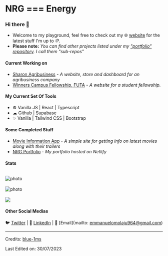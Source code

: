 # NRG === Energy
### Hi there 👋
* Welcome to my playground, feel free to check out my 🌐 [website](https://nrg-portfolio.vercel.app) for the latest stuff I'm up to :P.
* **Please note:** *You can find other projects listed under my ["portfolio" repository](https://github.com/nrg-builds/portfolio). I call them "sub-repos"*
#### Current Working on
* [Sharon Agribusiness](https://sharon-bovea.vercel.app) - *A website, store and dashboard for an agribusiness company*
* [Winners Campus Fellowship, FUTA](https://wcffuta.netlify.app) - *A website for a student fellowship.*



#### My Current Set Of Tools
* ⚙️ Vanilla JS | React | Typescript 
* ☁ Github | Supabase 
* ✨ Vanilla | Tailwind CSS | Bootstrap

#### Some Completed Stuff
* [Movie Information App](https://nrg-movierooom.netlify.app) - *A simple site for getting info on latest movies along with their trailers*
* [NRG Portfolio](https://nrg-portfolio.app) - *My portfolio hosted on Netlify*

 #### Stats
<p align="left"> <img src="https://komarev.com/ghpvc/?username=NRG-BUILDS&label=Profile%20views&color=0e75b6&style=flat" alt="" /> </p>

<img style="display: block; margin: auto; align:center;" alt="photo" src="https://github-readme-stats.vercel.app/api?username=NRG-BUILDS&count_private=true&show_icons=true&theme=github_dark&border_radius=30&border_color=39D353&icon_color=39D353&title_color=fff" />
<br>
<img style="display: block; margin: auto; align:center;" alt="photo" src="https://github-readme-streak-stats.herokuapp.com/?user=NRG-BUILDS&theme=github-dark" />
<br>
  <img  src="https://github-readme-stats.vercel.app/api/top-langs/?username=NRG-BUILDS&layout=compact&langs_count=8&hide=html&theme=github_dark&border_radius=30&border_color=39D353&title_color=fff" />

#### Other Social Medias
🐦 [Twitter](https://twitter.com/nrg_build) | 💼 [LinkedIn](https://www.linkedin.com/in/emmanuel-omolaju-747708248) | 📧 [Email](mailto: emmanuelomolaju964@gmail.com)
 

-----
Credits: [blue-1ms](https://github.com/blue-1ms)

Last Edited on: 30/07/2023
